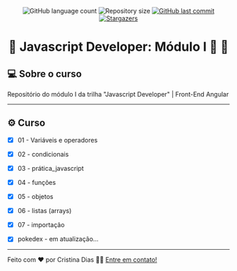 
<p align="center">
  <img alt="GitHub language count" src="https://img.shields.io/github/languages/count/crisgit/javascript-developer?color=%2304D361">

  <img alt="Repository size" src="https://img.shields.io/github/repo-size/crisgit/javascript-developer">

  <a href="https://github.com/crisgit/ada-curso/commits/master">
    <img alt="GitHub last commit" src="https://img.shields.io/github/last-commit/crisgit/javascript-developer">
  </a>
    
   <a href="https://github.com/crisgit/ada-curso/stargazers">
    <img alt="Stargazers" src="https://img.shields.io/github/stars/crisgit/ada-curso?style=social">
   </a>  
 
</p>

<h1 align="center"> 
	🚧  Javascript Developer: Módulo I 🚀 🚧
</h1>

## 💻 Sobre o curso

Repositório do módulo I da trilha "Javascript Developer" | Front-End Angular

---

## ⚙️ Curso

  - [x] 01 - Variáveis e operadores
  - [x] 02 - condicionais
  - [x] 03 - prática_javascript
  - [x] 04 - funções
  - [x] 05 - objetos
  - [x] 06 - listas (arrays)
  - [x] 07 - importação
  - [x] pokedex - em atualização...


---

Feito com ❤️ por Cristina Dias 👋🏽 [Entre em contato!](https://www.linkedin.com/in/cristina-d)
